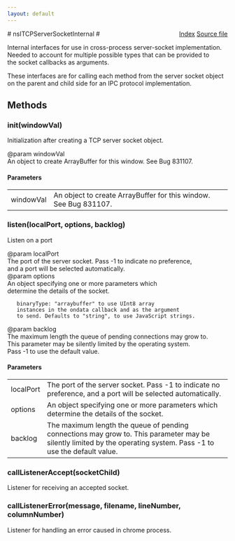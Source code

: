 ```yaml
---
layout: default
---
```

<div class='links' style='float:right'><a href="../index.html">Index</a>
<a href="http://dxr.mozilla.org/mozilla-central/source/dom/network/interfaces/nsIDOMTCPServerSocket.idl">Source file</a>
</div>
# nsITCPServerSocketInternal #
  
Internal interfaces for use in cross-process server-socket implementation.  
Needed to account for multiple possible types that can be provided to  
the socket callbacks as arguments.  
  
These interfaces are for calling each method from the server socket object  
on the parent and child side for an IPC protocol implementation.  
  

## Methods ##

### init(windowVal) ###
  
Initialization after creating a TCP server socket object.  
  
@param windowVal  
       An object to create ArrayBuffer for this window. See Bug 831107.  
  

#### Parameters ####

<table>

<tr>
<td>windowVal</td>
<td>       An object to create ArrayBuffer for this window. See Bug 831107.  
</td>
</tr>

</table>

### listen(localPort, options, backlog) ###
   
Listen on a port  
  
@param localPort   
       The port of the server socket. Pass -1 to indicate no preference,  
       and a port will be selected automatically.  
@param options   
       An object specifying one or more parameters which  
       determine the details of the socket.  
  
       binaryType: "arraybuffer" to use UInt8 array  
       instances in the ondata callback and as the argument  
       to send. Defaults to "string", to use JavaScript strings.  
@param backlog   
       The maximum length the queue of pending connections may grow to.  
       This parameter may be silently limited by the operating system.  
       Pass -1 to use the default value.  
  

#### Parameters ####

<table>

<tr>
<td>localPort</td>
<td>       The port of the server socket. Pass -1 to indicate no preference,  
       and a port will be selected automatically.  
</td>
</tr>

<tr>
<td>options</td>
<td>       An object specifying one or more parameters which  
       determine the details of the socket.  
</td>
</tr>

<tr>
<td>backlog</td>
<td>       The maximum length the queue of pending connections may grow to.  
       This parameter may be silently limited by the operating system.  
       Pass -1 to use the default value.  
</td>
</tr>

</table>

### callListenerAccept(socketChild) ###
  
Listener for receiving an accepted socket.  
  

### callListenerError(message, filename, lineNumber, columnNumber) ###
  
Listener for handling an error caused in chrome process.  
  
